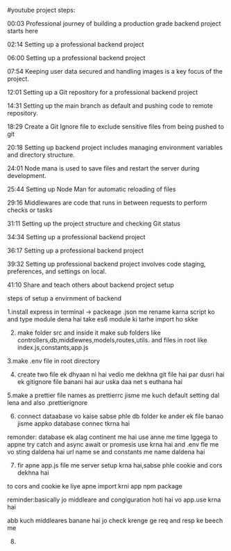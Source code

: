 #youtube project
steps:


00:03 Professional journey of building a production grade backend project starts here

02:14 Setting up a professional backend project

06:00 Setting up a professional backend project

07:54 Keeping user data secured and handling images is a key focus of the project.

12:01 Setting up a Git repository for a professional backend project

14:31 Setting up the main branch as default and pushing code to remote repository.

18:29 Create a Git Ignore file to exclude sensitive files from being pushed to git

20:18 Setting up backend project includes managing environment variables and directory structure.

24:01 Node mana is used to save files and restart the server during development.

25:44 Setting up Node Man for automatic reloading of files

29:16 Middlewares are code that runs in between requests to perform checks or tasks

31:11 Setting up the project structure and checking Git status

34:34 Setting up a professional backend project

36:17 Setting up a professional backend project

39:32 Setting up professional backend project involves code staging, preferences, and settings on local.

41:10 Share and teach others about backend project setup



steps of setup a envirnment of backend

1.install express in terminal -> packeage .json me rename karna script ko and type module dena hai take es6 module ki tarhe import ho skke

2. make folder src and inside it make sub folders like controllers,db,middlewres,models,routes,utils.
and files in root like index.js,constants,app.js

3.make .env file in root directory

4. create two file ek dhyaan ni hai vedio me dekhna git file hai par dusri hai ek gitignore file banani hai aur uska daa net s euthana hai

5.make a prettier file names as prettierrc jisme me kuch default setting dal lena and also .prettierignore 

6. connect dataabase vo kaise sabse phle db folder ke ander ek file banao jisme appko database connec tkrna hai

remonder: database ek alag continent me hai use anne me time lggega to appne try catch and async await or promesis use krna hai and .env fle me vo sting daldena hai url name se and constants me name daldena hai

7. fir apne app.js file me server setup krna hai,sabse phle cookie and cors dekhna hai

to cors and cookie ke liye apne import krni app npm package

reminder:basically jo middleare and congiguration hoti hai vo app.use krna hai

abb kuch middleares banane hai jo check krenge ge req and resp ke beech me

8.